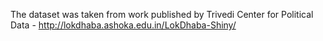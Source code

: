 The dataset was taken from work published by Trivedi Center for Political Data - http://lokdhaba.ashoka.edu.in/LokDhaba-Shiny/
